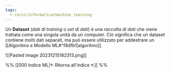 ```yaml
---
tags:
  - corsi/informatica/machine_learning
---
```

Un **Dataset** (*dati di training* o *set di dati*) è una *raccolta di dati* che viene trattata come una singola unità da un computer. Ciò significa che un dataset contiene molti dati separati, ma può essere utilizzato per addestrare un [[Algoritmo e Modello ML#^f8dfb1|algoritmo]].

![[Pasted image 20231215182313.png]]

%%
[[000 Indice ML|↖ Ritorna all'indice ↖]]
%%
